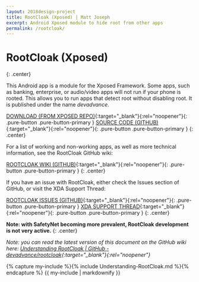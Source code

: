 ```yaml
---
layout: 2018design-project
title: RootCloak (Xposed) | Matt Joseph
excerpt: Android Xposed module to hide root from other apps
permalink: /rootcloak/
---
```

<div class="center"><amp-img src="/images/RootCloakIcon.png" width="128" height="128" alt="RootCloak Icon"></amp-img></div>

# RootCloak (Xposed)
{: .center}

This Android app is a module for the Xposed Framework. Some apps, such as banking, enterprise, or audio/video apps will not run if your phone is rooted. This allows you to run apps that detect root without disabling root. It is published under the name *devadvance*.

[DOWNLOAD (FROM XPOSED REPO)](http://repo.xposed.info/module/com.devadvance.rootcloak2){:target="_blank"}{:rel="noopener"}{: .pure-button .pure-button-primary }
[SOURCE CODE (GITHUB)](https://github.com/devadvance/rootcloak){:target="_blank"}{:rel="noopener"}{: .pure-button .pure-button-primary }
{: .center}

For a list of working and non-working apps, as well as more technical information, see the RootCloak GitHub wiki:

[ROOTCLOAK WIKI (GITHUB)](https://github.com/devadvance/rootcloak/wiki){:target="_blank"}{:rel="noopener"}{: .pure-button .pure-button-primary }
{: .center}

If you have an issue with RootCloak, either check the Issues section of GitHub, or visit the XDA Support Thread:

[ROOTCLOAK ISSUES (GITHUB)](https://github.com/devadvance/rootcloak/issues){:target="_blank"}{:rel="noopener"}{: .pure-button .pure-button-primary }
[XDA SUPPORT THREAD](https://forum.xda-developers.com/xposed/modules/mod-rootcloak-completely-hide-root-t2574647){:target="_blank"}{:rel="noopener"}{: .pure-button .pure-button-primary }
{: .center}

**Note: with SafetyNet becoming more prevalent, RootCloak development is not very active.**
{: .center}

*Note: you can read the latest version of this document on the GitHub wiki here:
[Understanding RootCloak | GitHub - devadvance/rootcloak](https://github.com/devadvance/rootcloak/wiki/Understanding-RootCloak){:target="_blank"}{:rel="noopener"}*

{% capture my-include %}{% include Understanding-RootCloak.md %}{% endcapture %}
{{ my-include | markdownify }}
